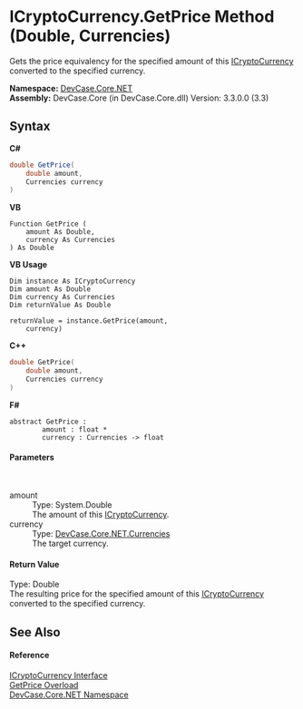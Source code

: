 # ICryptoCurrency.GetPrice Method (Double, Currencies)
 

Gets the price equivalency for the specified amount of this <a href="T_DevCase_Core_NET_ICryptoCurrency">ICryptoCurrency</a> converted to the specified currency.

**Namespace:**&nbsp;<a href="N_DevCase_Core_NET">DevCase.Core.NET</a><br />**Assembly:**&nbsp;DevCase.Core (in DevCase.Core.dll) Version: 3.3.0.0 (3.3)

## Syntax

**C#**<br />
``` C#
double GetPrice(
	double amount,
	Currencies currency
)
```

**VB**<br />
``` VB
Function GetPrice ( 
	amount As Double,
	currency As Currencies
) As Double
```

**VB Usage**<br />
``` VB Usage
Dim instance As ICryptoCurrency
Dim amount As Double
Dim currency As Currencies
Dim returnValue As Double

returnValue = instance.GetPrice(amount, 
	currency)
```

**C++**<br />
``` C++
double GetPrice(
	double amount, 
	Currencies currency
)
```

**F#**<br />
``` F#
abstract GetPrice : 
        amount : float * 
        currency : Currencies -> float 

```


#### Parameters
&nbsp;<dl><dt>amount</dt><dd>Type: System.Double<br />The amount of this <a href="T_DevCase_Core_NET_ICryptoCurrency">ICryptoCurrency</a>.</dd><dt>currency</dt><dd>Type: <a href="T_DevCase_Core_NET_Currencies">DevCase.Core.NET.Currencies</a><br />The target currency.</dd></dl>

#### Return Value
Type: Double<br />The resulting price for the specified amount of this <a href="T_DevCase_Core_NET_ICryptoCurrency">ICryptoCurrency</a> converted to the specified currency.

## See Also


#### Reference
<a href="T_DevCase_Core_NET_ICryptoCurrency">ICryptoCurrency Interface</a><br /><a href="Overload_DevCase_Core_NET_ICryptoCurrency_GetPrice">GetPrice Overload</a><br /><a href="N_DevCase_Core_NET">DevCase.Core.NET Namespace</a><br />